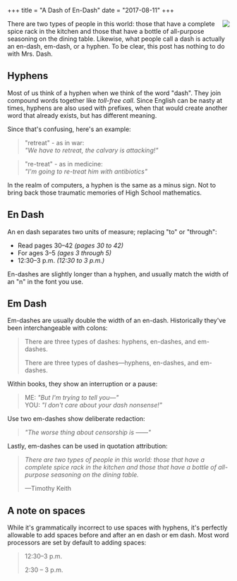 +++
title = "A Dash of En-Dash"
date = "2017-08-11"
+++

<span style="float: right; text-align: left; margin-left: 1em">
    <img src="/images/dash-post/mrs-dash.png">
</span>

There are two types of people in this world: those that have a complete spice rack in the kitchen and those that have a bottle of all-purpose seasoning on the dining table. Likewise, what people call a dash is actually an en-dash, em-dash, or a hyphen. To be clear, this post has nothing to do with Mrs. Dash.


## Hyphens

Most of us think of a hyphen when we think of the word "dash". They join compound words together like *toll-free call*. Since English can be nasty at times, hyphens are also used with prefixes, when that would create another word that already exists, but has different meaning. 

Since that's confusing, here's an example:

> "retreat" - as in war:  
> *"We have to retreat, the calvary is attacking!"*

> "re-treat" - as in medicine:  
> *"I'm going to re-treat him with antibiotics"*


In the realm of computers, a hyphen is the same as a minus sign. Not to bring back those traumatic memories of High School mathematics.

## En Dash

An en dash separates two units of measure; replacing "to" or "through":

- Read pages 30–42 *(pages 30 to 42)*
- For ages 3–5 *(ages 3 through 5)*
- 12:30–3 p.m. *(12:30 to 3 p.m.)*

En-dashes are slightly longer than a hyphen, and usually match the width of an "n" in the font you use.

## Em Dash

Em-dashes are usually double the width of an en-dash. Historically they've been interchangeable with colons:

> There are three types of dashes: hyphens, en-dashes, and em-dashes. 
> 
> There are three types of dashes—hyphens, en-dashes, and em-dashes.

Within books, they show an interruption or a pause:

> ME: *"But I'm trying to tell you—"*  
> YOU: *"I don't care about your dash nonsense!"*

Use two em-dashes show deliberate redaction:

> *"The worse thing about censorship is ——"*

Lastly, em-dashes can be used in quotation attribution:

> *There are two types of people in this world: those that have a complete spice rack in the kitchen and those that have a bottle of all-purpose seasoning on the dining table.* 
> 
> —Timothy Keith

## A note on spaces
While it's grammatically incorrect to use spaces with hyphens, it's perfectly allowable to add spaces before and after an en dash or em dash. Most word processors are set by default to adding spaces: 

> 12:30–3 p.m.
> 
> 2:30 – 3 p.m.
